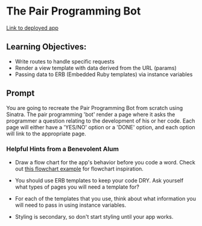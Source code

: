 # The Pair Programming Bot

[Link to deployed app](pairprogrammingbot.herokuapp.com)

## Learning Objectives:

 - Write routes to handle specific requests
 - Render a view template with data derived from the URL (params)
 - Passing data to ERB (Embedded Ruby templates) via instance variables

## Prompt

You are going to recreate the Pair Programming Bot from scratch using Sinatra. The pair programming 'bot' render a page where it asks the programmer a question relating to the development of his or her code. Each page will either have a 'YES/NO' option or a 'DONE' option, and each option will link to the appropriate page.

### Helpful Hints from a Benevolent Alum

- Draw a flow chart for the app's behavior before you code a word. Check out [this flowchart example](https://c1.staticflickr.com/9/8160/7214525854_733237dd83_z.jpg) for flowchart inspiration.

- You should use ERB templates to keep your code DRY. Ask yourself what types of pages you will need a template for?

- For each of the templates that you use, think about what information you will need to pass in using instance variables.

- Styling is secondary, so don't start styling until your app works.
